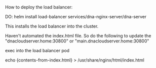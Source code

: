 How to deploy the load balancer:

DO:
helm install load-balancer services/dna-nginx-server/dna-server 

This installs the load balancer into the cluster.

Haven't automated the index.html file. So do the following to update the "dnacloudserver.home:30800" or "main.dnacloudserver.home:30800"

exec into the load balancer pod

echo {contents-from-index.html} > /usr/share/nginx/html/index.html